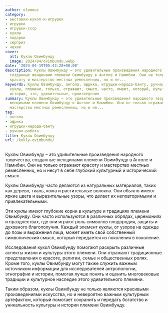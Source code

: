 ```yaml
---
author: olomouc
category:
- выставки-кукол-и-игрушек
- игрушки
- игрушки-ссср
- куклы
- подарки
- сюрприз
- чехия
cover:
  alt: Куклы Овимбунду
  image: 2024/04/ovimbundu.webp
date: '2024-04-19T05:42:28+00:00'
description: Куклы Овимбунду – это удивительные произведения народного творчества,
  созданные женщинами племени Овимбунду в Анголе и Намибии. Они не только отражают
  красоту и мастерство местных ремесленниц, но и не...
keywords: Куклы Овимбунду, ангола, африка, игрущки-народа-банту, ручная-работа, овимбунду,
  куклы, племени, только, отражают, смысл, часто, имеют, который, культуры, важным,
  истории, это, удивительные, произведения
summary: Куклы Овимбунду – это удивительные произведения народного творчества, созданные
  женщинами племени Овимбунду в Анголе и Намибии. Они не только отражают красоту и
  мастерство местных ремесленниц, но и не...
tag:
- ангола
- африка
- игрущки-народа-банту
- ручная-работа
title: Куклы Овимбунду
url: /kukly-ovimbundu/
---
```


Куклы Овимбунду – это удивительные произведения народного творчества, созданные женщинами племени Овимбунду в Анголе и Намибии. Они не только отражают красоту и мастерство местных ремесленниц, но и несут в себе глубокий культурный и исторический смысл.

Куклы Овимбунду часто делаются из натуральных материалов, таких как дерево, ткань, кожа и растительные волокна. Они обычно имеют яркие цвета и выразительные узоры, что делает их неповторимыми и привлекательными.

Эти куклы имеют глубокие корни в культуре и традициях племени Овимбунду. Они часто используются в различных обрядах, церемониях и празднествах, где они играют роль символов плодородия, защиты и духовного благополучия. Каждый элемент куклы, от узоров на одежде до позы и выражения лица, может иметь свой собственный символический смысл, который передается из поколения в поколение.

Исследования кукол Овимбунду помогают раскрыть различные аспекты жизни и культуры этого племени. Они отражают традиционные представления о красоте, религии, семье и общественных ролях. Кроме того, куклы Овимбунду могут также служить важным источником информации для исследователей антропологии, этнографии и истории, помогая лучше понять и оценить многовековые традиции и культурное наследие этого удивительного племени.

Таким образом, куклы Овимбунду не только являются красивыми произведениями искусства, но и невероятно важным культурным артефактом, который помогает сохранить и передать богатство и уникальность культуры и истории племени Овимбунду.